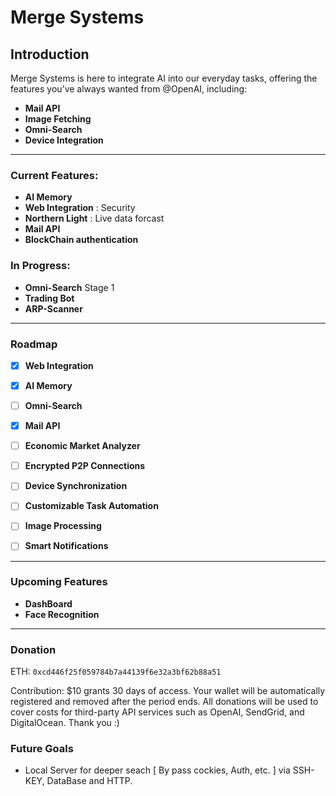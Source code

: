 # Merge Systems

## Introduction

Merge Systems is here to integrate AI into our everyday tasks, offering the features you’ve always wanted from @OpenAI, including:  
- **Mail API**  
- **Image Fetching**  
- **Omni-Search**  
- **Device Integration**  

---
### Current Features:
- **AI Memory**
- **Web Integration** : Security
- **Northern Light** : Live data forcast
- **Mail API**
- **BlockChain authentication** 
  
### In Progress:
- **Omni-Search** Stage 1
- **Trading Bot**
- **ARP-Scanner** <testing>
  

---
### Roadmap
- [x] **Web Integration**
- [x] **AI Memory**
- [ ] **Omni-Search**
- [x] **Mail API**
- [ ] **Economic Market Analyzer**
- [ ] **Encrypted P2P Connections**
- [ ] **Device Synchronization**
- [ ] **Customizable Task Automation**
- [ ] **Image Processing**
- [ ] **Smart Notifications**


---
### Upcoming Features
- **DashBoard**
- **Face Recognition**
---
### Donation
ETH: ```0xcd446f25f059784b7a44139f6e32a3bf62b88a51```

Contribution: $10 grants 30 days of access. Your wallet will be automatically registered and removed after the period ends.
All donations will be used to cover costs for third-party API services such as OpenAI, SendGrid, and DigitalOcean.
Thank you :)

### Future Goals
- Local Server for deeper seach [ By pass cockies, Auth, etc. ] via SSH-KEY, DataBase and HTTP.
